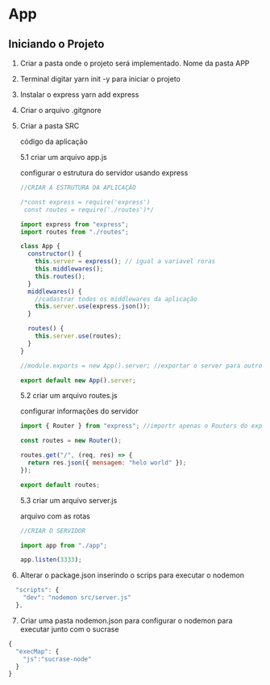 # App

## Iniciando o Projeto

1. Criar a pasta onde o projeto será implementado. Nome da pasta APP
2. Terminal digitar yarn init -y para iniciar o projeto
3. Instalar o express
   yarn add express
4. Criar o arquivo .gitgnore
5. Criar a pasta SRC

   código da aplicação

   5.1 criar um arquivo app.js

   configurar o estrutura do servidor usando express

   ```javascript
   //CRIAR A ESTRUTURA DA APLICAÇÂO

   /*const express = require('express')
    const routes = require('./routes')*/

   import express from "express";
   import routes from "./routes";

   class App {
     constructor() {
       this.server = express(); // igual a variavel roras
       this.middlewares();
       this.routes();
     }
     middlewares() {
       //cadastrar todos os middlewares da aplicação
       this.server.use(express.json());
     }

     routes() {
       this.server.use(routes);
     }
   }

   //module.exports = new App().server; //exportar o server para outro arquivo;

   export default new App().server;
   ```

   5.2 criar um arquivo routes.js

   configurar informações do servidor

   ```javascript
   import { Router } from "express"; //importr apenas o Routers do express

   const routes = new Router();

   routes.get("/", (req, res) => {
     return res.json({ mensagem: "helo world" });
   });

   export default routes;
   ```

   5.3 criar um arquivo server.js

   arquivo com as rotas

   ```javascript
   //CRIAR O SERVIDOR

   import app from "./app";

   app.listen(3333);
   ```

6. Alterar o package.json inserindo o scrips para executar o nodemon

```javaScript
  "scripts": {
    "dev": "nodemon src/server.js"
  },
```

7. Criar uma pasta nodemon.json para configurar o nodemon para executar junto com o sucrase

```javascript
{
  "execMap": {
    "js":"sucrase-node"
  }
}
```

